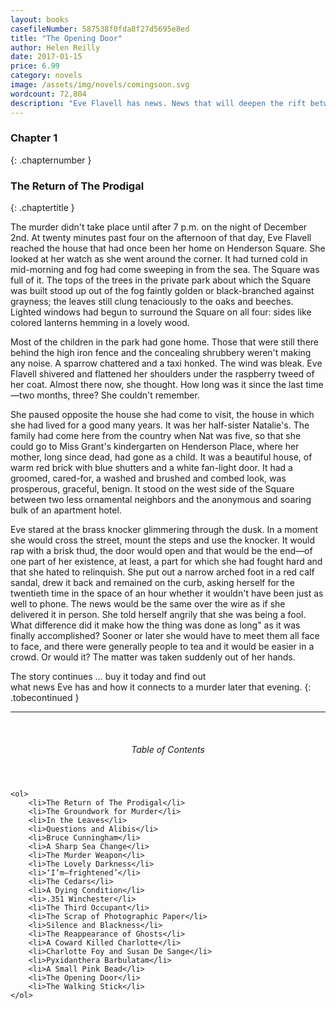 ```yaml
---
layout: books
casefileNumber: 587538f0fda8f27d5695e8ed
title: "The Opening Door"
author: Helen Reilly
date: 2017-01-15
price: 6.99
category: novels
image: /assets/img/novels/comingsoon.svg
wordcount: 72,804
description: "Eve Flavell has news. News that will deepen the rift between her and her father. But then a murder of one of the household. What does the murder tell of the deep secrets in the Flavell household?"
---
```


### Chapter 1
{: .chapternumber }

### The Return of The Prodigal
{: .chaptertitle }

The murder didn't take place until after 7 p.m. on the night of December 2nd. At twenty minutes past four on the afternoon of that day, Eve Flavell reached the house that had once been her home on Henderson Square. She looked at her watch as she went around the corner. It had turned cold in mid-morning and fog had come sweeping in from the sea. The Square was full of it. The tops of the trees in the private park about which the Square was built stood up out of the fog faintly golden or black-branched against grayness; the leaves still clung tenaciously to the oaks and beeches. Lighted windows had begun to surround the Square on all four: sides like colored lanterns hemming in a lovely wood.

Most of the children in the park had gone home. Those that were still there behind the high iron fence and the concealing shrubbery weren't making any noise. A sparrow chattered and a taxi honked. The wind was bleak. Eve Flavell shivered and flattened her shoulders under the raspberry tweed of her coat. Almost there now, she thought. How long was it since the last time—two months, three? She couldn't remember.

She paused opposite the house she had come to visit, the house in which she had lived for a good many years. It was her half-sister Natalie's. The family had come here from the country when Nat was five, so that she could go to Miss Grant's kindergarten on Henderson Place, where her mother, long since dead, had gone as a child. It was a beautiful house, of warm red brick with blue shutters and a white fan-light door. It had a groomed, cared-for, a washed and brushed and combed look, was prosperous, graceful, benign. It stood on the west side of the Square between two less ornamental neighbors and the anonymous and soaring bulk of an apartment hotel.

Eve stared at the brass knocker glimmering through the dusk. In a moment she would cross the street, mount the steps and use the knocker. It would rap with a brisk thud, the door would open and that would be the end—of one part of her existence, at least, a part for which she had fought hard and that she hated to relinquish. She put out a narrow arched foot in a red calf sandal, drew it back and remained on the curb, asking herself for the twentieth time in the space of an hour whether it wouldn't have been just as well to phone. The news would be the same over the wire as if she delivered it in person. She told herself angrily that she was being a fool. What difference did it make how the thing was done as long" as it was finally accomplished? Sooner or later she would have to meet them all face to face, and there were generally people to tea and it would be easier in a crowd. Or would it? The matter was taken suddenly out of her hands.

The story continues &hellip; buy it today and find out <br> what news Eve has and how it connects to a murder later that evening.
{: .tobecontinued }

<hr>
<br>

<div class="toc">
	<header>
		<h6>Table of Contents</h6>
	</header>

	<ol>
		<li>The Return of The Prodigal</li>
		<li>The Groundwork for Murder</li>
		<li>In the Leaves</li>
		<li>Questions and Alibis</li>
		<li>Bruce Cunningham</li>
		<li>A Sharp Sea Change</li>
		<li>The Murder Weapon</li>
		<li>The Lovely Darkness</li>
		<li>‘I’m—frightened’</li>
		<li>The Cedars</li>
		<li>A Dying Condition</li>
		<li>.351 Winchester</li>
		<li>The Third Occupant</li>
		<li>The Scrap of Photographic Paper</li>
		<li>Silence and Blackness</li>
		<li>The Reappearance of Ghosts</li>
		<li>A Coward Killed Charlotte</li>
		<li>Charlotte Foy and Susan De Sange</li>
		<li>Pyxidanthera Barbulatam</li>
		<li>A Small Pink Bead</li>
		<li>The Opening Door</li>
		<li>The Walking Stick</li>
	</ol>

</div>